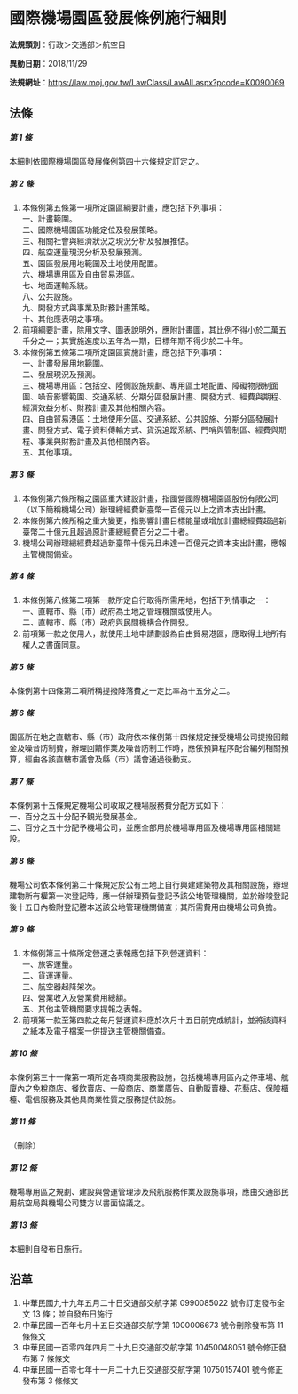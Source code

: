 # 國際機場園區發展條例施行細則

**法規類別**：行政＞交通部＞航空目

**異動日期**：2018/11/29  

**法規網址**：https://law.moj.gov.tw/LawClass/LawAll.aspx?pcode=K0090069





## 法條
##### 第 1 條
本細則依國際機場園區發展條例第四十六條規定訂定之。

##### 第 2 條
1. 本條例第五條第一項所定園區綱要計畫，應包括下列事項：  
一、計畫範圍。  
二、國際機場園區功能定位及發展策略。  
三、相關社會與經濟狀況之現況分析及發展推估。  
四、航空運量現況分析及發展預測。  
五、園區發展用地範圍及土地使用配置。  
六、機場專用區及自由貿易港區。  
七、地面運輸系統。  
八、公共設施。  
九、開發方式與事業及財務計畫策略。  
十、其他應表明之事項。
1. 前項綱要計畫，除用文字、圖表說明外，應附計畫圖，其比例不得小於二萬五千分之一；其實施進度以五年為一期，目標年期不得少於二十年。
1. 本條例第五條第二項所定園區實施計畫，應包括下列事項：  
一、計畫發展用地範圍。  
二、發展現況及預測。  
三、機場專用區：包括空、陸側設施規劃、專用區土地配置、障礙物限制面圖、噪音影響範圍、交通系統、分期分區發展計畫、開發方式、經費與期程、經濟效益分析、財務計畫及其他相關內容。  
四、自由貿易港區：土地使用分區、交通系統、公共設施、分期分區發展計畫、開發方式、電子資料傳輸方式、貨況追蹤系統、門哨與管制區、經費與期程、事業與財務計畫及其他相關內容。  
五、其他事項。

##### 第 3 條
1. 本條例第六條所稱之園區重大建設計畫，指國營國際機場園區股份有限公司（以下簡稱機場公司）辦理總經費新臺幣一百億元以上之資本支出計畫。
1. 本條例第六條所稱之重大變更，指影響計畫目標能量或增加計畫總經費超過新臺幣二十億元且超過原計畫總經費百分之二十者。
1. 機場公司辦理總經費超過新臺幣十億元且未達一百億元之資本支出計畫，應報主管機關備查。

##### 第 4 條
1. 本條例第八條第二項第一款所定自行取得所需用地，包括下列情事之一：  
一、直轄市、縣（市）政府為土地之管理機關或使用人。  
二、直轄市、縣（市）政府與民間機構合作開發。
1. 前項第一款之使用人，就使用土地申請劃設為自由貿易港區，應取得土地所有權人之書面同意。

##### 第 5 條
本條例第十四條第二項所稱提撥降落費之一定比率為十五分之二。

##### 第 6 條
園區所在地之直轄市、縣（市）政府依本條例第十四條規定接受機場公司提撥回饋金及噪音防制費，辦理回饋作業及噪音防制工作時，應依預算程序配合編列相關預算，經由各該直轄市議會及縣（市）議會通過後動支。

##### 第 7 條
本條例第十五條規定機場公司收取之機場服務費分配方式如下：  
一、百分之五十分配予觀光發展基金。  
二、百分之五十分配予機場公司，並應全部用於機場專用區及機場專用區相關建設。

##### 第 8 條
機場公司依本條例第二十條規定於公有土地上自行興建建築物及其相關設施，辦理建物所有權第一次登記時，應一併辦理預告登記予該公地管理機關，並於辦竣登記後十五日內檢附登記謄本送該公地管理機關備查；其所需費用由機場公司負擔。

##### 第 9 條
1. 本條例第三十條所定營運之表報應包括下列營運資料：  
一、旅客運量。  
二、貨運運量。  
三、航空器起降架次。  
四、營業收入及營業費用總額。  
五、其他主管機關要求提報之表報。
1. 前項第一款至第四款之每月營運資料應於次月十五日前完成統計，並將該資料之紙本及電子檔案一併提送主管機關備查。

##### 第 10 條
本條例第三十一條第一項所定各項商業服務設施，包括機場專用區內之停車場、航廈內之免稅商店、餐飲賣店、一般商店、商業廣告、自動販賣機、花藝店、保險櫃檯、電信服務及其他具商業性質之服務提供設施。

##### 第 11 條
（刪除）

##### 第 12 條
機場專用區之規劃、建設與營運管理涉及飛航服務作業及設施事項，應由交通部民用航空局與機場公司雙方以書面協議之。

##### 第 13 條
本細則自發布日施行。

## 沿革
1. 中華民國九十九年五月二十日交通部交航字第 0990085022 號令訂定發布全文 13 條；並自發布日施行
1. 中華民國一百年七月十五日交通部交航字第 1000006673 號令刪除發布第 11 條條文
1. 中華民國一百零四年四月二十九日交通部交航字第 10450048051  號令修正發布第 7  條條文
1. 中華民國一百零七年十一月二十九日交通部交航字第 10750157401  號令修正發布第 3  條條文
